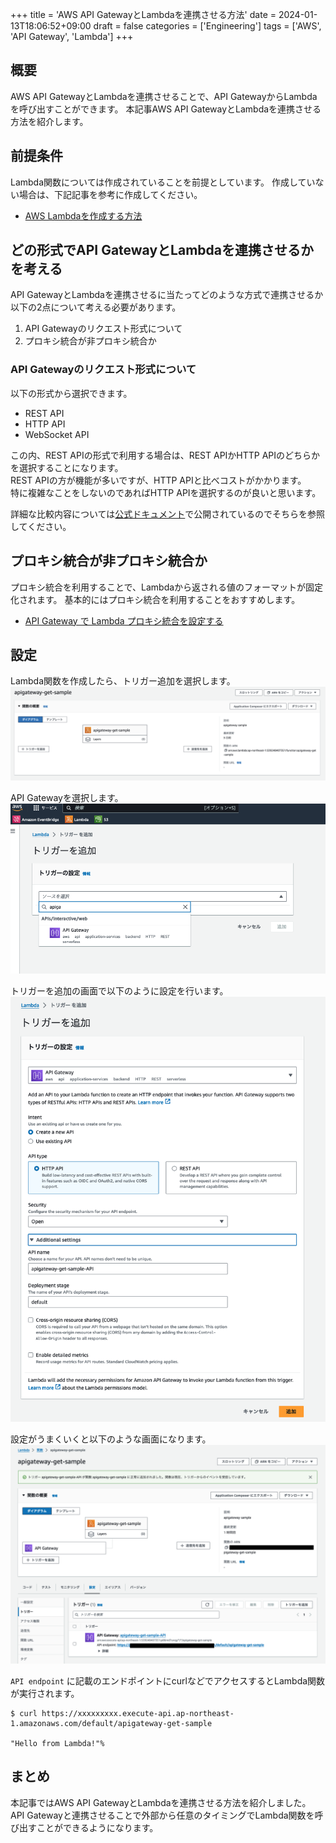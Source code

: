 +++
title = 'AWS API GatewayとLambdaを連携させる方法'
date = 2024-01-13T18:06:52+09:00
draft = false
categories = ['Engineering']
tags = ['AWS', 'API Gateway', 'Lambda']
+++

## 概要

AWS API GatewayとLambdaを連携させることで、API GatewayからLambdaを呼び出すことができます。
本記事AWS API GatewayとLambdaを連携させる方法を紹介します。

## 前提条件
Lambda関数については作成されていることを前提としています。
作成していない場合は、下記記事を参考に作成してください。

- [AWS Lambdaを作成する方法](https://docs.aws.amazon.com/ja_jp/lambda/latest/dg/getting-started.html)

## どの形式でAPI GatewayとLambdaを連携させるかを考える

API GatewayとLambdaを連携させるに当たってどのような方式で連携させるか以下の2点について考える必要があります。

1. API Gatewayのリクエスト形式について
2. プロキシ統合が非プロキシ統合か

### API Gatewayのリクエスト形式について

以下の形式から選択できます。

* REST API
* HTTP API
* WebSocket API

この内、REST APIの形式で利用する場合は、REST APIかHTTP APIのどちらかを選択することになります。  
REST APIの方が機能が多いですが、HTTP APIと比べコストがかかります。  
特に複雑なことをしないのであればHTTP APIを選択するのが良いと思います。

詳細な比較内容については[公式ドキュメント](https://docs.aws.amazon.com/apigateway/latest/developerguide/http-api-vs-rest.html)で公開されているのでそちらを参照してください。

## プロキシ統合が非プロキシ統合か

プロキシ統合を利用することで、Lambdaから返される値のフォーマットが固定化されます。
基本的にはプロキシ統合を利用することをおすすめします。

* [API Gateway で Lambda プロキシ統合を設定する](https://docs.aws.amazon.com/ja_jp/apigateway/latest/developerguide/set-up-lambda-proxy-integrations.html)


## 設定

Lambda関数を作成したら、トリガー追加を選択します。  
![Lambdaトリガー追加](img-014-001.png)

API Gatewayを選択します。  
![API Gatewayを選択](img-014-002.png)

トリガーを追加の画面で以下のように設定を行います。
![API Gatewayの設定](img-014-003.png)

設定がうまくいくと以下のような画面になります。  
![API Gatewayの設定完了](img-014-004.png)

`API endpoint` に記載のエンドポイントにcurlなどでアクセスするとLambda関数が実行されます。

```shell
$ curl https://xxxxxxxxx.execute-api.ap-northeast-1.amazonaws.com/default/apigateway-get-sample

"Hello from Lambda!"%
```

## まとめ

本記事ではAWS API GatewayとLambdaを連携させる方法を紹介しました。
API Gatewayと連携させることで外部から任意のタイミングでLambda関数を呼び出すことができるようになります。


